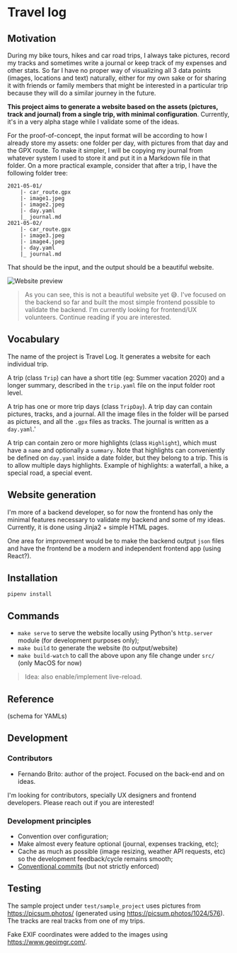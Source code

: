 # Travel log

## Motivation

During my bike tours, hikes and car road trips, I always take pictures, record my tracks and sometimes write a journal
or keep track of my expenses and other stats. So far I have no proper way of visualizing all 3 data points (images,
locations and text) naturally, either for my own sake or for sharing it with friends or family members that might be
interested in a particular trip because they will do a similar journey in the future.

**This project aims to generate a website based on the assets (pictures, track and journal) from a single trip, with
minimal configuration**. Currently, it's in a very alpha stage while I validate some of the ideas.

For the proof-of-concept, the input format will be according to how I already store my assets: one folder per day, with
pictures from that day and the GPX route. To make it simpler, I will be copying my journal from whatever system I used
to store it and put it in a Markdown file in that folder. On a more practical example, consider that after a trip, I
have the following folder tree:

```
2021-05-01/
    |- car_route.gpx
    |- image1.jpeg
    |- image2.jpeg
    |- day.yaml
    |_ journal.md
2021-05-02/
    |- car_route.gpx
    |- image3.jpeg
    |- image4.jpeg
    |- day.yaml
    |_ journal.md
```

That should be the input, and the output should be a beautiful website.

![Website preview](https://s1.gifyu.com/images/preview-compressed.gif)

> As you can see, this is not a beautiful website yet 😅. I've focused on the backend
> so far and built the most simple frontend possible to validate the backend.
> I'm currently looking for frontend/UX volunteers.
> Continue reading if you are interested.

## Vocabulary

The name of the project is Travel Log. It generates a website for each individual trip.

A trip (class `Trip`) can have a short title (eg: Summer vacation 2020) and a longer summary, described in
the `trip.yaml` file on the input folder root level.

A trip has one or more trip days (class `TripDay`). A trip day can contain pictures, tracks, and a journal. All the
image files in the folder will be parsed as pictures, and all the `.gpx` files as tracks. The journal is written as
a `day.yaml`.'

A trip can contain zero or more highlights (class `Highlight`), which must have a `name` and optionally a `summary`.
Note that highlights can conveniently be defined on `day.yaml` inside a date folder, but they belong to a trip. This is
to allow multiple days highlights. Example of highlights: a waterfall, a hike, a special road, a special event.

## Website generation

I'm more of a backend developer, so for now the frontend has only the minimal features necessary to validate my backend
and some of my ideas. Currently, it is done using Jinja2 + simple HTML pages.

One area for improvement would be to make the backend output `json` files and have the frontend be a modern and
independent frontend app (using React?).

## Installation

`pipenv install`

## Commands

* `make serve` to serve the website locally using Python's `http.server` module (for development purposes only);
* `make build` to generate the website (to output/website)
* `make build-watch` to call the above upon any file change under `src/` (only MacOS for now)

> Idea: also enable/implement live-reload.

## Reference

(schema for YAMLs)

## Development

### Contributors

* Fernando Brito: author of the project. Focused on the back-end and on ideas.

I'm looking for contributors, specially UX designers and frontend developers. Please reach out if you are interested!

### Development principles

* Convention over configuration;
* Make almost every feature optional (journal, expenses tracking, etc);
* Cache as much as possible (image resizing, weather API requests, etc) so the development feedback/cycle remains
  smooth;
* [Conventional commits](https://www.conventionalcommits.org/en/v1.0.0/) (but not strictly enforced)

## Testing

The sample project under `test/sample_project` uses pictures from https://picsum.photos/ (generated
using https://picsum.photos/1024/576). The tracks are real tracks from one of my trips.

Fake EXIF coordinates were added to the images using https://www.geoimgr.com/.